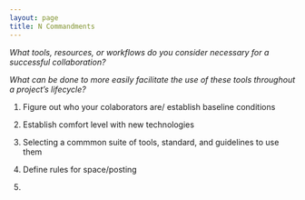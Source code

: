 ```yaml
---
layout: page
title: N Commandments
---
```


*What tools, resources, or workflows do you consider necessary for a successful collaboration?*

*What can be done to more easily facilitate the use of these tools throughout a project’s lifecycle?*


1. Figure out who your colaborators are/ establish baseline conditions

2. Establish comfort level with new technologies

3. Selecting a commmon suite of tools, standard, and guidelines to use them

4. Define rules for space/posting

5.

